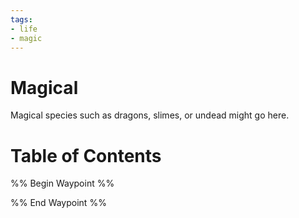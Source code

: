 ```yaml
---
tags:
- life
- magic
---
```

# Magical
Magical species such as dragons, slimes, or undead might go here.

# Table of Contents
%% Begin Waypoint %%


%% End Waypoint %%
